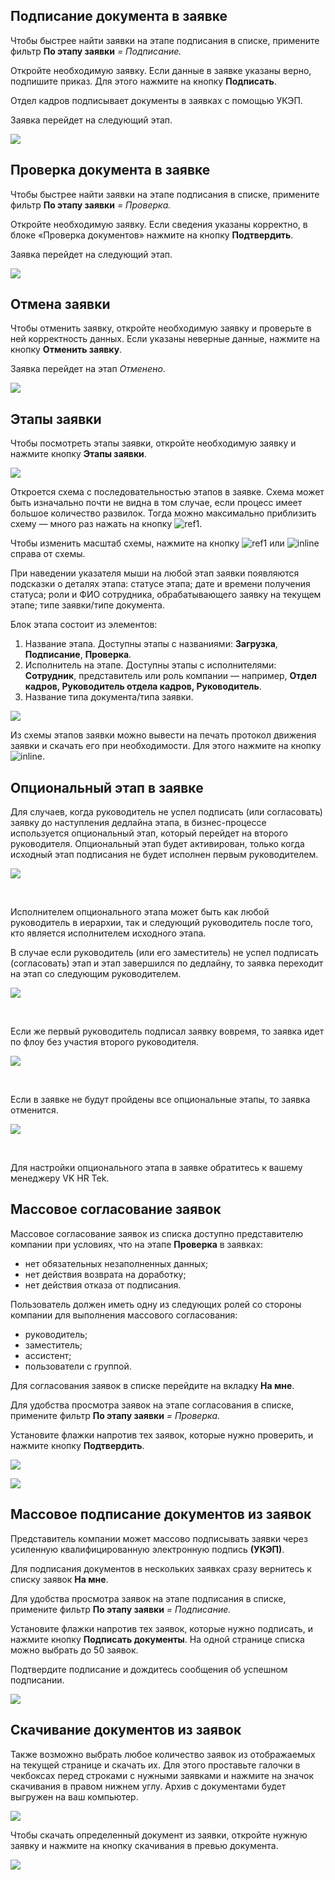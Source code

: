 ## Подписание документа в заявке
Чтобы быстрее найти заявки на этапе подписания в списке, примените фильтр **По этапу заявки** *= Подписание.* 

Откройте необходимую заявку. Если данные в заявке указаны верно, подпишите приказ. Для этого нажмите на кнопку **Подписать**.

Отдел кадров подписывает документы в заявках с помощью УКЭП.

Заявка перейдет на следующий этап.

![](./assets/22.png)

## Проверка документа в заявке
Чтобы быстрее найти заявки на этапе подписания в списке, примените фильтр **По этапу заявки** *= Проверка.* 

Откройте необходимую заявку. Если сведения указаны корректно, в блоке «Проверка документов» нажмите на кнопку **Подтвердить**.

Заявка перейдет на следующий этап.

![](./assets/23.png)

## Отмена заявки
Чтобы отменить заявку, откройте необходимую заявку и проверьте в ней корректность данных. Если указаны неверные данные, нажмите на кнопку **Отменить заявку**.

Заявка перейдет на этап *Отменено*.

![](./assets/24.png)

## Этапы заявки
Чтобы посмотреть этапы заявки, откройте необходимую заявку и нажмите кнопку **Этапы заявки**.

![](./assets/25.png)

Откроется схема с последовательностью этапов в заявке. Схема может быть изначально почти не видна в том случае, если процесс имеет большое количество развилок. Тогда можно максимально приблизить схему — много раз нажать на кнопку ![ref1](./assets/plus3.png "inline").

Чтобы изменить масштаб схемы, нажмите на кнопку ![ref1](./assets/plus3.png "inline") или ![](./assets/minus3.png "inline") справа от схемы.

При наведении указателя мыши на любой этап заявки появляются подсказки о деталях этапа: статусе этапа; дате и времени получения статуса; роли и ФИО сотрудника, обрабатывающего заявку на текущем этапе; типе заявки/типе документа. 

Блок этапа состоит из элементов:

1. Название этапа. Доступны этапы с названиями: **Загрузка**, **Подписание**, **Проверка**.
1. Исполнитель на этапе. Доступны этапы с исполнителями: **Сотрудник**, представитель или роль компании — например, **Отдел кадров, Руководитель отдела кадров, Руководитель**.
1. Название типа документа/типа заявки. 

![](./assets/26.png)

Из схемы этапов заявки можно вывести на печать протокол движения заявки и скачать его при необходимости. Для этого нажмите на кнопку ![](./assets/27.png "inline").

## Опциональный этап в заявке

Для случаев, когда руководитель не успел подписать (или согласовать) заявку до наступления дедлайна этапа, в бизнес-процессе используется опциональный этап, который перейдет на второго руководителя. Опциональный этап будет активирован, только когда исходный этап подписания не будет исполнен первым руководителем. 

![](./assets/666.png)

<br>

Исполнителем опционального этапа может быть как любой руководитель в иерархии, так и следующий руководитель после того, кто является исполнителем исходного этапа.

В случае если руководитель (или его заместитель) не успел подписать (согласовать) этап и этап завершился по дедлайну, то заявка переходит на этап со следующим руководителем. 

![](./assets/2222.png)

<br>

Если же первый руководитель подписал заявку вовремя, то заявка идет по флоу без участия второго руководителя.

![](./assets/1111.png)

<br>

Если в заявке не будут пройдены все опциональные этапы, то заявка отменится.

![](./assets/444.png)

<br>

Для настройки опционального этапа в заявке обратитесь к вашему менеджеру VK HR Tek.

## Массовое согласование заявок

Массовое согласование заявок из списка доступно представителю компании при условиях, что на этапе **Проверка** в заявках:
- нет обязательных незаполненных данных;
- нет действия возврата на доработку;
- нет действия отказа от подписания.

Пользователь должен иметь одну из следующих ролей со стороны компании для выполнения массового согласования:

- руководитель;
- заместитель;
- ассистент;
- пользователи с группой.

Для согласования заявок в списке перейдите на вкладку **На мне**.

Для удобства просмотра заявок на этапе согласования в списке, примените фильтр **По этапу заявки** *= Проверка.* 

Установите флажки напротив тех заявок, которые нужно проверить, и нажмите кнопку **Подтвердить**. 

![](./assets/256.png)

![](./assets/268.png)


## Массовое подписание документов из заявок
Представитель компании может массово подписывать заявки через усиленную квалифицированную электронную подпись **(УКЭП)**.

Для подписания документов в нескольких заявках сразу вернитесь к списку заявок **На мне**.

Для удобства просмотра заявок на этапе подписания в списке, примените фильтр **По этапу заявки** *= Подписание.* 

Установите флажки напротив тех заявок, которые нужно подписать, и нажмите кнопку **Подписать документы**. На одной странице списка можно выбрать до 50 заявок. 

Подтвердите подписание и дождитесь сообщения об успешном подписании.

![](./assets/28.png)

## Скачивание документов из заявок
Также возможно выбрать любое количество заявок из отображаемых на текущей странице и скачать их. Для этого проставьте галочки в чекбоксах перед строками с нужными заявками и нажмите на значок скачивания в правом нижнем углу. Архив с документами будет выгружен на ваш компьютер.

![](./assets/29.png)

Чтобы скачать определенный документ из заявки, откройте нужную заявку и нажмите на кнопку скачивания в превью документа.

![](./assets/30.png)